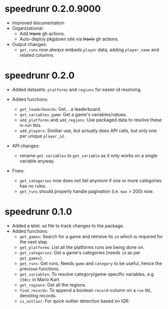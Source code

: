 # speedrunr 0.2.0.9000

* Improved documentation
* Organizational:
    - Add ~~travis~~ gh actions.
    - Auto-deploy pkgdown site via ~~travis~~ gh actions.
* Output changes:
    - `get_runs` now *always* embeds `player` data, adding `player_name` and related columns.

# speedrunr 0.2.0

* Added datasets: `platforms` and `regions` for easier id resolving.
* Added functions:
    - `get_leaderboards`: Get... a leaderboard.
    - `get_variables_game`: Get a game's variables/values.
    - `add_platforms` and `add_regions`: Use packaged data to resolve these in run tbls.
    - `add_players`: Similiar use, but actually does API calls, but only one per unique `player_id`.
* API changes:
    - rename `get_variables` to `get_variable` as it only works on a single variable anyway.

* Fixes:
    - `get_categories` now does not fail anymore if one or more categories has no rules.
    - `get_runs` should properly handle pagination (i.e. `max` > 200) now.

# speedrunr 0.1.0

* Added a `NEWS.md` file to track changes to the package.
* Added functions:
    - `get_games`: Search for a game and retrieve its `id` which is required for the next step.
    - `get_platforms`: List all the platforms runs are being done on.
    - `get_categories`: Get a game's categories (needs `id` as per `get_games`).
    - `get_runs`: Get runs. Needs `game` and `category` to be useful, hence the previous functions.
    - `get_variables`: To resolve category/game-specific variables, e.g. `150cc` in Mario Kart.
    - `get_regions`: Get all the regions.
    - `find_records`: To append a boolean `record`-column on a `run` tbl, denoting records.
    - `is_outlier`: For quick outlier detection based on IQR.
    